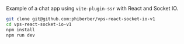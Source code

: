 Example of a chat app using `vite-plugin-ssr` with React and Socket IO.

```bash
git clone git@github.com:phiberber/vps-react-socket-io-v1
cd vps-react-socket-io-v1
npm install
npm run dev
```
